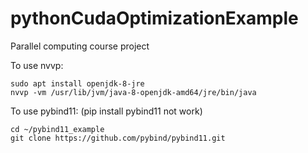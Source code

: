 # pythonCudaOptimizationExample
Parallel computing course project




To use nvvp:
~~~
sudo apt install openjdk-8-jre
nvvp -vm /usr/lib/jvm/java-8-openjdk-amd64/jre/bin/java 
~~~


To use pybind11: (pip install pybind11 not work)
~~~
cd ~/pybind11_example
git clone https://github.com/pybind/pybind11.git
~~~
